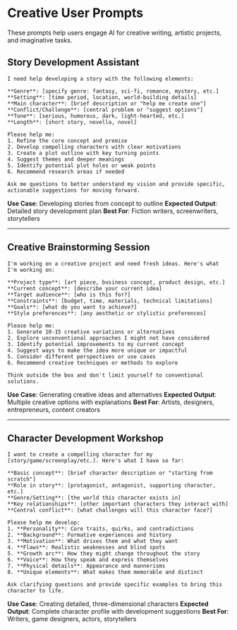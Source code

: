 # Creative User Prompts

These prompts help users engage AI for creative writing, artistic projects, and imaginative tasks.

## Story Development Assistant

```
I need help developing a story with the following elements:

**Genre**: [specify genre: fantasy, sci-fi, romance, mystery, etc.]
**Setting**: [time period, location, world-building details]
**Main character**: [brief description or "help me create one"]
**Conflict/Challenge**: [central problem or "suggest options"]
**Tone**: [serious, humorous, dark, light-hearted, etc.]
**Length**: [short story, novella, novel]

Please help me:
1. Refine the core concept and premise
2. Develop compelling characters with clear motivations
3. Create a plot outline with key turning points
4. Suggest themes and deeper meanings
5. Identify potential plot holes or weak points
6. Recommend research areas if needed

Ask me questions to better understand my vision and provide specific, actionable suggestions for moving forward.
```

**Use Case**: Developing stories from concept to outline
**Expected Output**: Detailed story development plan
**Best For**: Fiction writers, screenwriters, storytellers

---

## Creative Brainstorming Session

```
I'm working on a creative project and need fresh ideas. Here's what I'm working on:

**Project type**: [art piece, business concept, product design, etc.]
**Current concept**: [describe your current idea]
**Target audience**: [who is this for?]
**Constraints**: [budget, time, materials, technical limitations]
**Goals**: [what do you want to achieve?]
**Style preferences**: [any aesthetic or stylistic preferences]

Please help me:
1. Generate 10-15 creative variations or alternatives
2. Explore unconventional approaches I might not have considered
3. Identify potential improvements to my current concept
4. Suggest ways to make the idea more unique or impactful
5. Consider different perspectives or use cases
6. Recommend creative techniques or methods to explore

Think outside the box and don't limit yourself to conventional solutions.
```

**Use Case**: Generating creative ideas and alternatives
**Expected Output**: Multiple creative options with explanations
**Best For**: Artists, designers, entrepreneurs, content creators

---

## Character Development Workshop

```
I want to create a compelling character for my [story/game/screenplay/etc.]. Here's what I have so far:

**Basic concept**: [brief character description or "starting from scratch"]
**Role in story**: [protagonist, antagonist, supporting character, etc.]
**Genre/Setting**: [the world this character exists in]
**Key relationships**: [other important characters they interact with]
**Central conflict**: [what challenges will this character face?]

Please help me develop:
1. **Personality**: Core traits, quirks, and contradictions
2. **Background**: Formative experiences and history
3. **Motivation**: What drives them and what they want
4. **Flaws**: Realistic weaknesses and blind spots
5. **Growth arc**: How they might change throughout the story
6. **Voice**: How they speak and express themselves
7. **Physical details**: Appearance and mannerisms
8. **Unique elements**: What makes them memorable and distinct

Ask clarifying questions and provide specific examples to bring this character to life.
```

**Use Case**: Creating detailed, three-dimensional characters
**Expected Output**: Complete character profile with development suggestions
**Best For**: Writers, game designers, actors, storytellers